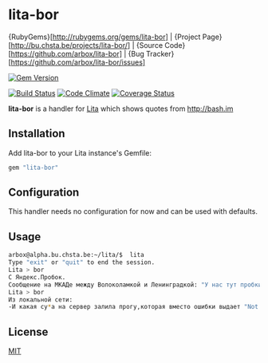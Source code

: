 # lita-bor

{RubyGems}[http://rubygems.org/gems/lita-bor] | {Project Page}[http://bu.chsta.be/projects/lita-bor/] |
{Source Code}[https://github.com/arbox/lita-bor] | {Bug Tracker}[https://github.com/arbox/lita-bor/issues]

[![Gem Version](https://badge.fury.io/rb/lita-bor.png)](http://badge.fury.io/rb/lita-bor)

[![Build Status](https://travis-ci.org/arbox/lita-bor.png?branch=master)](https://travis-ci.org/arbox/lita-bor)
[![Code Climate](https://codeclimate.com/github/arbox/lita-bor.png)](https://codeclimate.com/github/arbox/lita-bor)
[![Coverage Status](https://coveralls.io/repos/arbox/lita-bor/badge.png)](https://coveralls.io/r/arbox/lita-bor)

**lita-bor** is a handler for [Lita](https://github.com/jimmycuadra/lita) which shows quotes from http://bash.im

## Installation

Add lita-bor to your Lita instance's Gemfile:

``` ruby
gem "lita-bor"
```

## Configuration

This handler needs no configuration for now and can be used with defaults.

## Usage

``` bash
arbox@alpha.bu.chsta.be:~/lita/$  lita
Type "exit" or "quit" to end the session.
Lita > bor
С Яндекс.Пробок.
Сообщение на МКАДе между Волоколамкой и Ленинградкой: "У нас тут пробки нет, у нас тут паркинг"
Lita > bor
Из локальной сети:
-И какая су*а на сервер залила прогу,которая вместо ошибки выдает "Not enough mana"???
```

## License

[MIT](http://opensource.org/licenses/MIT)
